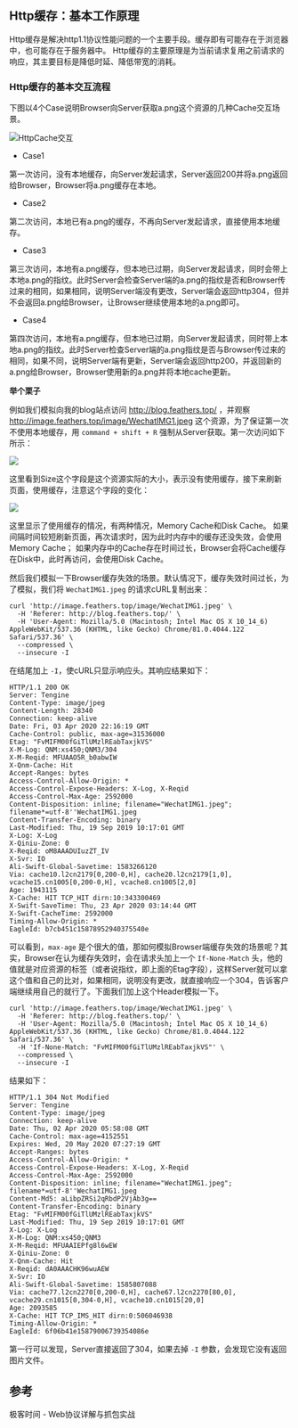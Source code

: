 ## Http缓存：基本工作原理

Http缓存是解决http1.1协议性能问题的一个主要手段。缓存即有可能存在于浏览器中，也可能存在于服务器中。
Http缓存的主要原理是为当前请求复用之前请求的响应，其主要目标是降低时延、降低带宽的消耗。

### Http缓存的基本交互流程

下图以4个Case说明Browser向Server获取a.png这个资源的几种Cache交互场景。

![HttpCache交互](http://image.feathers.top/image/HttpCache原理.png)

* Case1

第一次访问，没有本地缓存，向Server发起请求，Server返回200并将a.png返回给Browser，Browser将a.png缓存在本地。

* Case2

第二次访问，本地已有a.png的缓存，不再向Server发起请求，直接使用本地缓存。

* Case3

第三次访问，本地有a.png缓存，但本地已过期，向Server发起请求，同时会带上本地a.png的指纹。此时Server会检查Server端的a.png的指纹是否和Browser传过来的相同，如果相同，说明Server端没有更改，Server端会返回http304，但并不会返回a.png给Browser，让Browser继续使用本地的a.png即可。

* Case4

第四次访问，本地有a.png缓存，但本地已过期，向Server发起请求，同时带上本地a.png的指纹。此时Server检查Server端的a.png指纹是否与Browser传过来的相同，如果不同，说明Server端有更新，Server端会返回http200，并返回新的a.png给Browser，Browser使用新的a.png并将本地cache更新。


**举个栗子**

例如我们模拟向我的blog站点访问 http://blog.feathers.top/ ，并观察 http://image.feathers.top/image/WechatIMG1.jpeg 这个资源，为了保证第一次不使用本地缓存，用 `command + shift + R` 强制从Server获取。第一次访问如下所示：

![](http://image.feathers.top/image/HttpCache2.png)

这里看到Size这个字段是这个资源实际的大小，表示没有使用缓存，接下来刷新页面，使用缓存，注意这个字段的变化：

![](http://image.feathers.top/image/HttpCache3.png)

这里显示了使用缓存的情况，有两种情况，Memory Cache和Disk Cache。
如果间隔时间较短刷新页面，再次请求时，因为此时内存中的缓存还没失效，会使用Memory Cache；
如果内存中的Cache存在时间过长，Browser会将Cache缓存在Disk中，此时再访问，会使用Disk Cache。

然后我们模拟一下Browser缓存失效的场景。默认情况下，缓存失效时间过长，为了模拟，我们将 `WechatIMG1.jpeg` 的请求cURL复制出来：

```text
curl 'http://image.feathers.top/image/WechatIMG1.jpeg' \
  -H 'Referer: http://blog.feathers.top/' \
  -H 'User-Agent: Mozilla/5.0 (Macintosh; Intel Mac OS X 10_14_6) AppleWebKit/537.36 (KHTML, like Gecko) Chrome/81.0.4044.122 Safari/537.36' \
  --compressed \
  --insecure -I
``` 

在结尾加上 `-I`，使cURL只显示响应头。其响应结果如下：

```text
HTTP/1.1 200 OK
Server: Tengine
Content-Type: image/jpeg
Content-Length: 28340
Connection: keep-alive
Date: Fri, 03 Apr 2020 22:16:19 GMT
Cache-Control: public, max-age=31536000
Etag: "FvMIFM00fGiTlUMzlREabTaxjkVS"
X-M-Log: QNM:xs450;QNM3/304
X-M-Reqid: MFUAAO5R_b0abwIW
X-Qnm-Cache: Hit
Accept-Ranges: bytes
Access-Control-Allow-Origin: *
Access-Control-Expose-Headers: X-Log, X-Reqid
Access-Control-Max-Age: 2592000
Content-Disposition: inline; filename="WechatIMG1.jpeg"; filename*=utf-8''WechatIMG1.jpeg
Content-Transfer-Encoding: binary
Last-Modified: Thu, 19 Sep 2019 10:17:01 GMT
X-Log: X-Log
X-Qiniu-Zone: 0
X-Reqid: oM8AAADUIuzZT_IV
X-Svr: IO
Ali-Swift-Global-Savetime: 1583266120
Via: cache10.l2cn2179[0,200-0,H], cache20.l2cn2179[1,0], vcache15.cn1005[0,200-0,H], vcache8.cn1005[2,0]
Age: 1943115
X-Cache: HIT TCP_HIT dirn:10:343300469
X-Swift-SaveTime: Thu, 23 Apr 2020 03:14:44 GMT
X-Swift-CacheTime: 2592000
Timing-Allow-Origin: *
EagleId: b7cb451c15878952940375540e
```

可以看到，`max-age` 是个很大的值，那如何模拟Browser端缓存失效的场景呢？其实，Browser在认为缓存失效时，会在请求头加上一个 `If-None-Match` 头，他的值就是对应资源的标签（或者说指纹，即上面的Etag字段），这样Server就可以拿这个值和自己的比对，如果相同，说明没有更改，就直接响应一个304，告诉客户端继续用自己的就行了。下面我们加上这个Header模拟一下。

```text
curl 'http://image.feathers.top/image/WechatIMG1.jpeg' \
  -H 'Referer: http://blog.feathers.top/' \
  -H 'User-Agent: Mozilla/5.0 (Macintosh; Intel Mac OS X 10_14_6) AppleWebKit/537.36 (KHTML, like Gecko) Chrome/81.0.4044.122 Safari/537.36' \
  -H 'If-None-Match: "FvMIFM00fGiTlUMzlREabTaxjkVS"' \
  --compressed \
  --insecure -I
```

结果如下：

```text
HTTP/1.1 304 Not Modified
Server: Tengine
Content-Type: image/jpeg
Connection: keep-alive
Date: Thu, 02 Apr 2020 05:58:08 GMT
Cache-Control: max-age=4152551
Expires: Wed, 20 May 2020 07:27:19 GMT
Accept-Ranges: bytes
Access-Control-Allow-Origin: *
Access-Control-Expose-Headers: X-Log, X-Reqid
Access-Control-Max-Age: 2592000
Content-Disposition: inline; filename="WechatIMG1.jpeg"; filename*=utf-8''WechatIMG1.jpeg
Content-Md5: aLibpZRSi2qRbdP2VjAb3g==
Content-Transfer-Encoding: binary
Etag: "FvMIFM00fGiTlUMzlREabTaxjkVS"
Last-Modified: Thu, 19 Sep 2019 10:17:01 GMT
X-Log: X-Log
X-M-Log: QNM:xs450;QNM3
X-M-Reqid: MFUAAIEPfg8l6wEW
X-Qiniu-Zone: 0
X-Qnm-Cache: Hit
X-Reqid: dA0AAACHK96wuAEW
X-Svr: IO
Ali-Swift-Global-Savetime: 1585807088
Via: cache77.l2cn2270[0,200-0,H], cache67.l2cn2270[80,0], vcache29.cn1015[0,304-0,H], vcache10.cn1015[20,0]
Age: 2093585
X-Cache: HIT TCP_IMS_HIT dirn:0:506046938
Timing-Allow-Origin: *
EagleId: 6f06b41e15879006739354086e
```

第一行可以发现，Server直接返回了304，如果去掉 `-I` 参数，会发现它没有返回图片文件。




## 参考

极客时间 - Web协议详解与抓包实战
